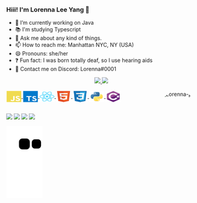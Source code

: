 ### Hiii! I'm Lorenna Lee Yang 👋

- 🔭 I’m currently working on Java
- 📚 I'm studying Typescript
- 💬 Ask me about any kind of things.
- 📫 How to reach me: Manhattan NYC, NY (USA)
- 😄 Pronouns: she/her
- ❓ Fun fact: I was born totally deaf, so I use hearing aids
- 📩 Contact me on Discord: Lorenna#0001

<div align="center">
  <a href="https://github.com/LorennaLeeYang">
  <img height="155em" src="https://github-readme-stats.vercel.app/api?username=LorennaLeeYang&show_icons=true&theme=dark&include_all_commits=true&count_private=true"/>
  <img height="155em" src="https://github-readme-stats.vercel.app/api/top-langs/?username=rafaballerini&la&layout=compact&langs_count=7&theme=dark"/>
</div>

<div style="display: inline_block"><br>
  <img align="center" alt="Lorenna-Js" height="30" width="40" src="https://raw.githubusercontent.com/devicons/devicon/master/icons/javascript/javascript-plain.svg">
  <img align="center" alt="Lorenna-Ts" height="30" width="40" src="https://raw.githubusercontent.com/devicons/devicon/master/icons/typescript/typescript-plain.svg">
  <img align="center" alt="Lorenna-React" height="30" width="40" src="https://raw.githubusercontent.com/devicons/devicon/master/icons/react/react-original.svg">
  <img align="center" alt="Lorenna-HTML" height="30" width="40" src="https://raw.githubusercontent.com/devicons/devicon/master/icons/html5/html5-original.svg">
  <img align="center" alt="Lorenna-CSS" height="30" width="40" src="https://raw.githubusercontent.com/devicons/devicon/master/icons/css3/css3-original.svg">
  <img align="center" alt="Lorenna-Python" height="30" width="40" src="https://raw.githubusercontent.com/devicons/devicon/master/icons/python/python-original.svg">
  <img align="center" alt="Lorenna-Csharp" height="30" width="40" src="https://raw.githubusercontent.com/devicons/devicon/master/icons/csharp/csharp-original.svg">
  <img align="right" alt="Lorenna-pic" height="150" style="border-radius:50px;" src="https://cdn.discordapp.com/attachments/937824831003566110/942106313209557022/338224_s2fj4eu9.png">
</div>
    
  ##
 
<div> 
  <a href="https://www.youtube.com/channel/UCb6sOR-nNFLlHdNYsXby15g" target="_blank"><img src="https://img.shields.io/badge/YouTube-FF0000?style=for-the-badge&logo=youtube&logoColor=white" target="_blank"></a>
  <a href="https://twitter.com/lorennxs" target="_blank"><img src="https://img.shields.io/badge/Twitter-1DA1F2?style=for-the-badge&logo=twitter&logoColor=white" target="_blank"></a>
 <a href="https://discord.gg/cCr5Q4BX7Y" target="_blank"><img src="https://img.shields.io/badge/Discord-7289DA?style=for-the-badge&logo=discord&logoColor=white" target="_blank"></a> 
  <a href="https://open.spotify.com/user/r86qnk1ykxz0us0kji70q8llb" target="_blank"><img src="https://img.shields.io/badge/Spotify-1ED760?&style=for-the-badge&logo=spotify&logoColor=white" target="_blank"></a> 
 
  ![Snake animation](https://github.com/rafaballerini/rafaballerini/blob/output/github-contribution-grid-snake.svg)
 
</div>
